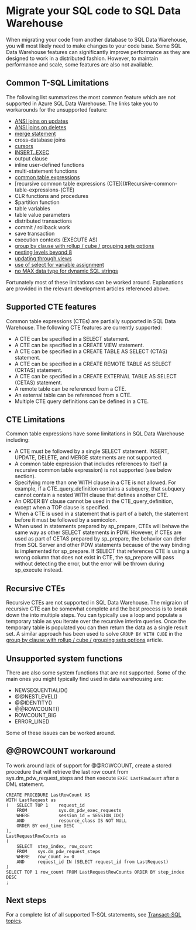 <properties
    pageTitle="Migrate your SQL code to SQL Data Warehouse | Azure"
    description="Tips for migrating your SQL code to Azure SQL Data Warehouse for developing solutions."
    services="sql-data-warehouse"
    documentationcenter="NA"
    author="jrowlandjones"
    manager="jhubbard"
    editor="" />
<tags
    ms.assetid="19c252a3-0e41-4eec-9d3e-09a68c7e7add"
    ms.service="sql-data-warehouse"
    ms.devlang="NA"
    ms.topic="article"
    ms.tgt_pltfrm="NA"
    ms.workload="data-services"
    ms.date="01/30/2017"
    wacn.date=""
    ms.author="jrj;barbkess" />

# Migrate your SQL code to SQL Data Warehouse
When migrating your code from another database to SQL Data Warehouse, you will most likely need to make changes to your code base. Some SQL Data Warehouse features can significantly improve performance as they are designed to work in a distributed fashion. However, to maintain performance and scale, some features are also not available.

## Common T-SQL Limitations
The following list summarizes the most common feature which are not supported in Azure SQL Data Warehouse. The links take you to workarounds for the unsupported feature:

* [ANSI joins on updates][ANSI joins on updates]
* [ANSI joins on deletes][ANSI joins on deletes]
* [merge statement][merge statement]
* cross-database joins
* [cursors][cursors]
* [INSERT..EXEC][INSERT..EXEC]
* output clause
* inline user-defined functions
* multi-statement functions
* [common table expressions](#common-table-expressions)
* [recursive common table expressions (CTE)](#Recursive-common-table-expressions-(CTE)
* CLR functions and procedures
* $partition function
* table variables
* table value parameters
* distributed transactions
* commit / rollback work
* save transaction
* execution contexts (EXECUTE AS)
* [group by clause with rollup / cube / grouping sets options][group by clause with rollup / cube / grouping sets options]
* [nesting levels beyond 8][nesting levels beyond 8]
* [updating through views][updating through views]
* [use of select for variable assignment][use of select for variable assignment]
* [no MAX data type for dynamic SQL strings][no MAX data type for dynamic SQL strings]

Fortunately most of these limitations can be worked around. Explanations are provided in the relevant development articles referenced above.

## <a id="#common-table-expressions"></a> Supported CTE features
Common table expressions (CTEs) are partially supported in SQL Data Warehouse.  The following CTE features are currently supported:

* A CTE can be specified in a SELECT statement.
* A CTE can be specified in a CREATE VIEW statement.
* A CTE can be specified in a CREATE TABLE AS SELECT (CTAS) statement.
* A CTE can be specified in a CREATE REMOTE TABLE AS SELECT (CRTAS) statement.
* A CTE can be specified in a CREATE EXTERNAL TABLE AS SELECT (CETAS) statement.
* A remote table can be referenced from a CTE.
* An external table can be referenced from a CTE.
* Multiple CTE query definitions can be defined in a CTE.

## CTE Limitations
Common table expressions have some limitations in SQL Data Warehouse including:

* A CTE must be followed by a single SELECT statement. INSERT, UPDATE, DELETE, and MERGE statements are not supported.
* A common table expression that includes references to itself (a recursive common table expression) is not supported (see below section).
* Specifying more than one WITH clause in a CTE is not allowed. For example, if a CTE_query_definition contains a subquery, that subquery cannot contain a nested WITH clause that defines another CTE.
* An ORDER BY clause cannot be used in the CTE_query_definition, except when a TOP clause is specified.
* When a CTE is used in a statement that is part of a batch, the statement before it must be followed by a semicolon.
* When used in statements prepared by sp_prepare, CTEs will behave the same way as other SELECT statements in PDW. However, if CTEs are used as part of CETAS prepared by sp_prepare, the behavior can defer from SQL Server and other PDW statements because of the way binding is implemented for sp_prepare. If SELECT that references CTE is using a wrong column that does not exist in CTE, the sp_prepare will pass without detecting the error, but the error will be thrown during sp_execute instead.

## Recursive CTEs
Recursive CTEs are not supported in SQL Data Warehouse.  The migraion of recursive CTE can be somewhat complete and the best process is to break down the into multiple steps. You can typically use a loop and populate a temporary table as you iterate over the recursive interim queries. Once the temporary table is populated you can then return the data as a single result set. A similar approach has been used to solve `GROUP BY WITH CUBE` in the [group by clause with rollup / cube / grouping sets options][group by clause with rollup / cube / grouping sets options] article.

## Unsupported system functions
There are also some system functions that are not supported. Some of the main ones you might typically find used in data warehousing are:

* NEWSEQUENTIALID()
* @@NESTLEVEL()
* @@IDENTITY()
* @@ROWCOUNT()
* ROWCOUNT_BIG
* ERROR_LINE()

Some of these issues can be worked around.

## @@ROWCOUNT workaround
To work around lack of support for @@ROWCOUNT, create a stored procedure that will retrieve the last row count from sys.dm_pdw_request_steps and then execute `EXEC LastRowCount` after a DML statement.

    CREATE PROCEDURE LastRowCount AS
    WITH LastRequest as 
    (   SELECT TOP 1    request_id
        FROM            sys.dm_pdw_exec_requests
        WHERE           session_id = SESSION_ID()
        AND             resource_class IS NOT NULL
        ORDER BY end_time DESC
    ),
    LastRequestRowCounts as
    (
        SELECT  step_index, row_count
        FROM    sys.dm_pdw_request_steps
        WHERE   row_count >= 0
        AND     request_id IN (SELECT request_id from LastRequest)
    )
    SELECT TOP 1 row_count FROM LastRequestRowCounts ORDER BY step_index DESC
    ;


## Next steps
For a complete list of all supported T-SQL statements, see [Transact-SQL topics][Transact-SQL topics].

<!--Image references-->

<!--Article references-->
[ANSI joins on updates]: /documentation/articles/sql-data-warehouse-develop-ctas/#ansi-join-replacement-for-update-statements
[ANSI joins on deletes]: /documentation/articles/sql-data-warehouse-develop-ctas/#ansi-join-replacement-for-delete-statements
[merge statement]: /documentation/articles/sql-data-warehouse-develop-ctas/#replace-merge-statements
[INSERT..EXEC]: /documentation/articles/sql-data-warehouse-tables-temporary/#modularizing-code
[Transact-SQL topics]: /documentation/articles/sql-data-warehouse-reference-tsql-statements/

[cursors]: /documentation/articles/sql-data-warehouse-develop-loops/
[group by clause with rollup / cube / grouping sets options]: /documentation/articles/sql-data-warehouse-develop-group-by-options/
[nesting levels beyond 8]: /documentation/articles/sql-data-warehouse-develop-transactions/
[updating through views]: /documentation/articles/sql-data-warehouse-develop-views/
[use of select for variable assignment]: /documentation/articles/sql-data-warehouse-develop-variable-assignment/
[no MAX data type for dynamic SQL strings]: /documentation/articles/sql-data-warehouse-develop-dynamic-sql/

<!--MSDN references-->

<!--Other Web references-->
